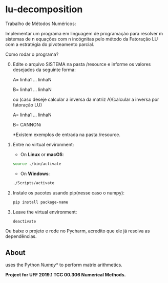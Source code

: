 # lu-decomposition
Trabalho de Métodos Numéricos:

Implementar um programa em linguagem de programação para resolver m sistemas de n
equações com n incógnitas pelo método da Fatoração LU com a estratégia do pivoteamento
parcial. 




Como rodar o programa? 

0. Edite o arquivo SISTEMA na pasta /resource e informe os valores desejados da seguinte forma:
    
    A=
    linha1
    ...
    linhaN
    
    B=
    linha1
    ...
    linhaN
    
    ou (caso deseje calcular a inversa da matriz A)(calcular a inversa por fatoração LU)
    
    A=
    linha1
    ...
    linhaN
    
    B= CANNONi 
    
    *Existem exemplos de entrada na pasta /resource.
    
1. Entre no virtual environment:
    
    * On **Linux** or **macOS**:
    ```sh
    source ./bin/activate 
    ```

    * On **Windows**:
    ```sh
    ./Scripts/activate 
    ```
2. Instale os pacotes usando pip(nesse caso o numpy): 
    ```sh
    pip install package-name
    ``` 
3. Leave the virtual environment:
    ```sh
    deactivate
    ```

Ou baixe o projeto e rode no Pycharm, acredito que ele já resolva as dependências.
  
  
## About
uses the Python *Numpy** to perform matrix arithmetics. 

**Project for UFF 2019.1 TCC 00.306  Numerical Methods.**
